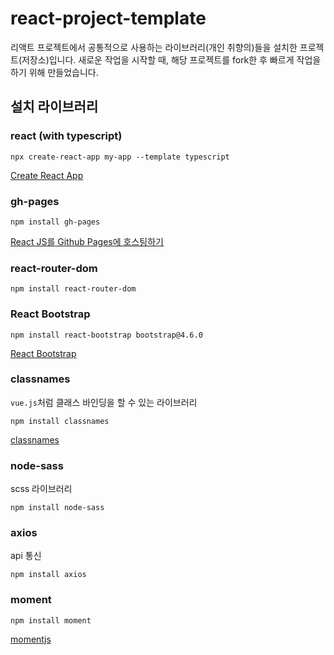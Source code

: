 # react-project-template

리액트 프로젝트에서 공통적으로 사용하는 라이브러리(개인 취향의)들을 설치한 프로젝트(저장소)입니다. 새로운 작업을 시작할 때, 해당 프로젝트를 fork한 후 빠르게 작업을 하기 위해 만들었습니다.

## 설치 라이브러리

### react (with typescript)

```
npx create-react-app my-app --template typescript
```

[Create React App](https://create-react-app.dev/docs/adding-typescript)

### gh-pages

```
npm install gh-pages
```

[React JS를 Github Pages에 호스팅하기](https://www.hohyeonmoon.com/blog/react-js-github-pages-deploy/)

### react-router-dom

```
npm install react-router-dom
```

### React Bootstrap

```
npm install react-bootstrap bootstrap@4.6.0
```

[React Bootstrap](https://react-bootstrap.github.io/)

### classnames

`vue.js`처럼 클래스 바인딩을 할 수 있는 라이브러리

```
npm install classnames
```

[classnames](https://github.com/JedWatson/classnames#readme)

### node-sass

scss 라이브러리

```
npm install node-sass
```

### axios

api 통신

```
npm install axios
```

### moment

```
npm install moment
```

[momentjs](https://momentjs.com/)

